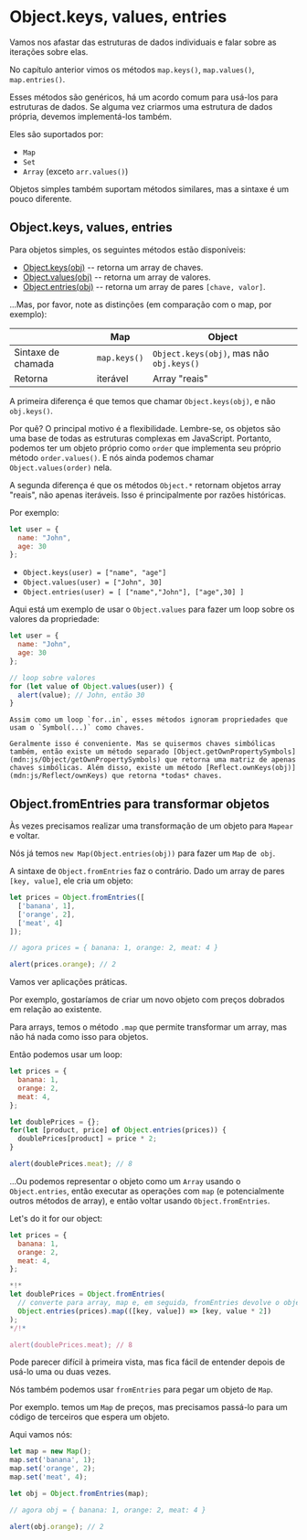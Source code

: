 
# Object.keys, values, entries

Vamos nos afastar das estruturas de dados individuais e falar sobre as iterações sobre elas.

No capítulo anterior vimos os métodos `map.keys()`, `map.values​​()`, `map.entries()`.

Esses métodos são genéricos, há um acordo comum para usá-los para estruturas de dados. Se alguma vez criarmos uma estrutura de dados própria, devemos implementá-los também.

Eles são suportados por:

- `Map`
- `Set`
- `Array` (exceto `arr.values()`)

Objetos simples também suportam métodos similares, mas a sintaxe é um pouco diferente.

## Object.keys, values, entries

Para objetos simples, os seguintes métodos estão disponíveis:

- [Object.keys(obj)](mdn:js/Object/keys) -- retorna um array de chaves.
- [Object.values(obj)](mdn:js/Object/values) -- retorna um array de valores.
- [Object.entries(obj)](mdn:js/Object/entries) -- retorna um array de pares `[chave, valor]`.

...Mas, por favor, note as distinções (em comparação com o map, por exemplo):

|             | Map              | Object       |
|-------------|------------------|--------------|
| Sintaxe de chamada | `map.keys()`  | `Object.keys(obj)`, mas não `obj.keys()` |
| Retorna     | iterável    | Array "reais"                     |

A primeira diferença é que temos que chamar `Object.keys(obj)`, e não `obj.keys()`.

Por quê? O principal motivo é a flexibilidade. Lembre-se, os objetos são uma base de todas as estruturas complexas em JavaScript. Portanto, podemos ter um objeto próprio como `order` que implementa seu próprio método `order.values​​()`. E nós ainda podemos chamar `Object.values(order)` nela.

A segunda diferença é que os métodos `Object.*` retornam objetos array "reais", não apenas iteráveis. Isso é principalmente por razões históricas.

Por exemplo:

```js
let user = {
  name: "John",
  age: 30
};
```

- `Object.keys(user) = ["name", "age"]`
- `Object.values(user) = ["John", 30]`
- `Object.entries(user) = [ ["name","John"], ["age",30] ]`

Aqui está um exemplo de usar o `Object.values` para fazer um loop sobre os valores da propriedade:

```js run
let user = {
  name: "John",
  age: 30
};

// loop sobre valores
for (let value of Object.values(user)) {
  alert(value); // John, então 30
}
```

```warn header="Object.keys/values/entries ignoram propriedades simbólicas"
Assim como um loop `for..in`, esses métodos ignoram propriedades que usam o `Symbol(...)` como chaves.

Geralmente isso é conveniente. Mas se quisermos chaves simbólicas também, então existe um método separado [Object.getOwnPropertySymbols](mdn:js/Object/getOwnPropertySymbols) que retorna uma matriz de apenas chaves simbólicas. Além disso, existe um método [Reflect.ownKeys(obj)](mdn:js/Reflect/ownKeys) que retorna *todas* chaves.
```

## Object.fromEntries para transformar objetos

Às vezes precisamos realizar uma transformação de um objeto para `Mapear` e voltar.

Nós já temos `new Map(Object.entries(obj))` para fazer um `Map` de` obj`.

A sintaxe de `Object.fromEntries` faz o contrário. Dado um array de pares `[key, value]`, ele cria um objeto:

```js run
let prices = Object.fromEntries([
  ['banana', 1],
  ['orange', 2],
  ['meat', 4]
]);

// agora prices = { banana: 1, orange: 2, meat: 4 }

alert(prices.orange); // 2
```

Vamos ver aplicações práticas.

Por exemplo, gostaríamos de criar um novo objeto com preços dobrados em relação ao existente.

Para arrays, temos o método `.map` que permite transformar um array, mas não há nada como isso para objetos.

Então podemos usar um loop:

```js run
let prices = {
  banana: 1,
  orange: 2,
  meat: 4,
};

let doublePrices = {};
for(let [product, price] of Object.entries(prices)) {
  doublePrices[product] = price * 2;
}

alert(doublePrices.meat); // 8
```

...Ou podemos representar o objeto como um `Array` usando o `Object.entries`, então executar as operações com `map` (e potencialmente outros métodos de array), e então voltar usando `Object.fromEntries`.

Let's do it for our object:

```js run
let prices = {
  banana: 1,
  orange: 2,
  meat: 4,
};

*!*
let doublePrices = Object.fromEntries(
  // converte para array, map e, em seguida, fromEntries devolve o objeto
  Object.entries(prices).map(([key, value]) => [key, value * 2])
);
*/!*

alert(doublePrices.meat); // 8
```   

Pode parecer difícil à primeira vista, mas fica fácil de entender depois de usá-lo uma ou duas vezes.

Nós também podemos usar `fromEntries` para pegar um objeto de `Map`.

Por exemplo. temos um `Map` de preços, mas precisamos passá-lo para um código de terceiros que espera um objeto.

Aqui vamos nós:

```js run
let map = new Map();
map.set('banana', 1);
map.set('orange', 2);
map.set('meat', 4);

let obj = Object.fromEntries(map);

// agora obj = { banana: 1, orange: 2, meat: 4 }

alert(obj.orange); // 2
```

